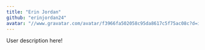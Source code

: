 ```yaml
---
title: "Erin Jordan"
github: "erinjordan24"
avatar: "//www.gravatar.com/avatar/f3966fa502058c95da8617c5f75ac08c?d=identicon"
---
```


User description here!
